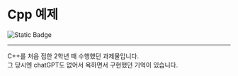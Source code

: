 # Cpp 예제

<img alt="Static Badge" src="https://img.shields.io/badge/C%2B%2B-16.0-blue?style=for-the-badge"> 

---

C++를 처음 접한 2학년 때 수행했던 과제물입니다.
<br />
그 당시엔 chatGPT도 없어서 욕하면서 구현했던 기억이 있습니다.
